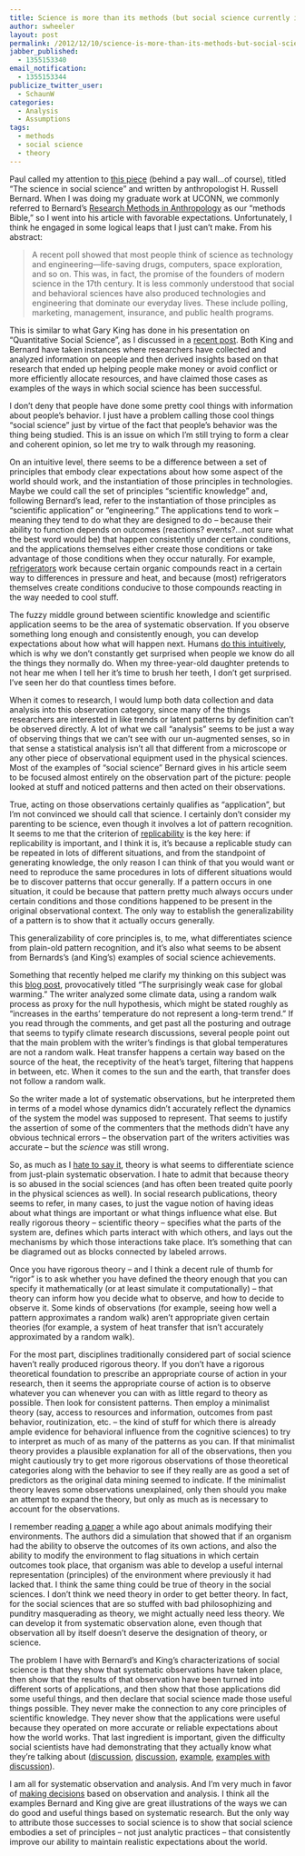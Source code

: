 ```yaml
---
title: Science is more than its methods (but social science currently isn’t)
author: swheeler
layout: post
permalink: /2012/12/10/science-is-more-than-its-methods-but-social-science-currently-isnt/
jabber_published:
  - 1355153340
email_notification:
  - 1355153344
publicize_twitter_user:
  - SchaunW
categories:
  - Analysis
  - Assumptions
tags:
  - methods
  - social science
  - theory
---
```

Paul called my attention to [this piece][1] (behind a pay wall…of course), titled “The science in social science” and written by anthropologist H. Russell Bernard. When I was doing my graduate work at UCONN, we commonly referred to Bernard’s [Research Methods in Anthropology][2] as our “methods Bible,” so I went into his article with favorable expectations. Unfortunately, I think he engaged in some logical leaps that I just can’t make. From his abstract:<!--more-->

> A recent poll showed that most people think of science as technology and engineering—life-saving drugs, computers, space exploration, and so on. This was, in fact, the promise of the founders of modern science in the 17th century. It is less commonly understood that social and behavioral sciences have also produced technologies and engineering that dominate our everyday lives. These include polling, marketing, management, insurance, and public health programs.

This is similar to what Gary King has done in his presentation on “Quantitative Social Science”, as I discussed in a [recent post][3]. Both King and Bernard have taken instances where researchers have collected and analyzed information on people and then derived insights based on that research that ended up helping people make money or avoid conflict or more efficiently allocate resources, and have claimed those cases as examples of the ways in which social science has been successful.

I don’t deny that people have done some pretty cool things with information about people’s behavior. I just have a problem calling those cool things “social science” just by virtue of the fact that people’s behavior was the thing being studied. This is an issue on which I’m still trying to form a clear and coherent opinion, so let me try to walk through my reasoning.

On an intuitive level, there seems to be a difference between a set of principles that embody clear expectations about how some aspect of the world should work, and the instantiation of those principles in technologies. Maybe we could call the set of principles “scientific knowledge” and, following Bernard’s lead, refer to the instantiation of those principles as “scientific application” or “engineering.” The applications tend to work – meaning they tend to do what they are designed to do – because their ability to function depends on outcomes (reactions? events?&#8230;not sure what the best word would be) that happen consistently under certain conditions, and the applications themselves either create those conditions or take advantage of those conditions when they occur naturally. For example, [refrigerators][4] work because certain organic compounds react in a certain way to differences in pressure and heat, and because (most) refrigerators themselves create conditions conducive to those compounds reacting in the way needed to cool stuff.

The fuzzy middle ground between scientific knowledge and scientific application seems to be the area of systematic observation. If you observe something long enough and consistently enough, you can develop expectations about how what will happen next. Humans [do this intuitively][5], which is why we don’t constantly get surprised when people we know do all the things they normally do. When my three-year-old daughter pretends to not hear me when I tell her it’s time to brush her teeth, I don’t get surprised. I’ve seen her do that countless times before.

When it comes to research, I would lump both data collection and data analysis into this observation category, since many of the things researchers are interested in like trends or latent patterns by definition can’t be observed directly. A lot of what we call “analysis” seems to be just a way of observing things that we can’t see with our un-augmented senses, so in that sense a statistical analysis isn’t all that different from a microscope or any other piece of observational equipment used in the physical sciences. Most of the examples of “social science” Bernard gives in his article seem to be focused almost entirely on the observation part of the picture: people looked at stuff and noticed patterns and then acted on their observations.

True, acting on those observations certainly qualifies as “application”, but I’m not convinced we should call that science. I certainly don’t consider my parenting to be science, even though it involves a lot of pattern recognition. It seems to me that the criterion of [replicability][6] is the key here: if replicability is important, and I think it is, it’s because a replicable study can be repeated in lots of different situations, and from the standpoint of generating knowledge, the only reason I can think of that you would want or need to reproduce the same procedures in lots of different situations would be to discover patterns that occur generally. If a pattern occurs in one situation, it could be because that pattern pretty much always occurs under certain conditions and those conditions happened to be present in the original observational context. The only way to establish the generalizability of a pattern is to show that it actually occurs generally.

This generalizability of core principles is, to me, what differentiates science from plain-old pattern recognition, and it’s also what seems to be absent from Bernards’s (and King’s) examples of social science achievements.

Something that recently helped me clarify my thinking on this subject was this [blog post][7], provocatively titled “The surprisingly weak case for global warming.” The writer analyzed some climate data, using a random walk process as proxy for the null hypothesis, which might be stated roughly as “increases in the earths’ temperature do not represent a long-term trend.” If you read through the comments, and get past all the posturing and outrage that seems to typify climate research discussions, several people point out that the main problem with the writer’s findings is that global temperatures are not a random walk. Heat transfer happens a certain way based on the source of the heat, the receptivity of the heat’s target, filtering that happens in between, etc. When it comes to the sun and the earth, that transfer does not follow a random walk.

So the writer made a lot of systematic observations, but he interpreted them in terms of a model whose dynamics didn’t accurately reflect the dynamics of the system the model was supposed to represent. That seems to justify the assertion of some of the commenters that the methods didn’t have any obvious technical errors &#8211; the observation part of the writers activities was accurate – but the *science* was still wrong.

So, as much as I [hate to say it][8], theory is what seems to differentiate science from just-plain systematic observation. I hate to admit that because theory is so abused in the social sciences (and has often been treated quite poorly in the physical sciences as well). In social research publications, theory seems to refer, in many cases, to just the vague notion of having ideas about what things are important or what things influence what else. But really rigorous theory &#8211; scientific theory &#8211; specifies what the parts of the system are, defines which parts interact with which others, and lays out the mechanisms by which those interactions take place. It’s something that can be diagramed out as blocks connected by labeled arrows.

Once you have rigorous theory &#8211; and I think a decent rule of thumb for “rigor” is to ask whether you have defined the theory enough that you can specify it mathematically (or at least simulate it computationally) &#8211; that theory can inform how you decide what to observe, and how to decide to observe it. Some kinds of observations (for example, seeing how well a pattern approximates a random walk) aren’t appropriate given certain theories (for example, a system of heat transfer that isn’t accurately approximated by a random walk).

For the most part, disciplines traditionally considered part of social science haven’t really produced rigorous theory. If you don’t have a rigorous theoretical foundation to prescribe an appropriate course of action in your research, then it seems the appropriate course of action is to observe whatever you can whenever you can with as little regard to theory as possible. Then look for consistent patterns. Then employ a minimalist theory (say, access to resources and information, outcomes from past behavior, routinization, etc. – the kind of stuff for which there is already ample evidence for behavioral influence from the cognitive sciences) to try to interpret as much of as many of the patterns as you can. If that minimalist theory provides a plausible explanation for all of the observations, then you might cautiously try to get more rigorous observations of those theoretical categories along with the behavior to see if they really are as good a set of predictors as the original data mining seemed to indicate. If the minimalist theory leaves some observations unexplained, only then should you make an attempt to expand the theory, but only as much as is necessary to account for the observations.

I remember reading [a paper][9] a while ago about animals modifying their environments. The authors did a simulation that showed that if an organism had the ability to observe the outcomes of its own actions, and also the ability to modify the environment to flag situations in which certain outcomes took place, that organism was able to develop a useful internal representation (principles) of the environment where previously it had lacked that. I think the same thing could be true of theory in the social sciences. I don’t think we need theory in order to get better theory. In fact, for the social sciences that are so stuffed with bad philosophizing and punditry masquerading as theory, we might actually need less theory. We can develop it from systematic observation alone, even though that observation all by itself doesn’t deserve the designation of theory, or science.

The problem I have with Bernard’s and King’s characterizations of social science is that they show that systematic observations have taken place, then show that the results of that observation have been turned into different sorts of applications, and then show that those applications did some useful things, and then declare that social science made those useful things possible. They never make the connection to any core principles of scientific knowledge. They never show that the applications were useful because they operated on more accurate or reliable expectations about how the world works. That last ingredient is important, given the difficulty social scientists have had demonstrating that they actually know what they’re talking about ([discussion][10], [discussion][11], [example][12], [examples with discussion][13]).

I am all for systematic observation and analysis. And I’m very much in favor of [making decisions][14] based on observation and analysis. I think all the examples Bernard and King give are great illustrations of the ways we can do good and useful things based on systematic research. But the only way to attribute those successes to social science is to show that social science embodies a set of principles – not just analytic practices &#8211; that consistently improve our ability to maintain realistic expectations about the world.

 [1]: http://www.pnas.org/content/early/2012/11/29/1218054109.abstract?sid=000a8486-8488-411b-9757-50cce7524a92
 [2]: http://www.amazon.com/Research-Methods-Anthropology-Qualitative-Quantitative/dp/0759108684/ref=sr_1_4?s=books&ie=UTF8&qid=1354899394&sr=1-4
 [3]: http://housesofstones.github.io/2012/10/04/social-scientists-sometimes-have-kind-of-a-weird-view-of-their-own-relevance/
 [4]: http://en.wikipedia.org/wiki/Refrigeration#Cyclic_refrigeration
 [5]: http://www.pnas.org/content/107/32/14431.full
 [6]: http://housesofstones.github.io/2012/05/09/the-qualitativequantitative-divide-is-sort-of-useless-focus-on-replicability-instead/
 [7]: http://www.statisticsblog.com/2012/12/the-surprisingly-weak-case-for-global-warming/
 [8]: http://housesofstones.github.io/2012/02/27/my-problematic-relationship-with-theory/
 [9]: http://groups.lis.illinois.edu/amag/langevgroup/localpapers/origins-of-epistemic-structures-ab-2007.pdf
 [10]: http://housesofstones.github.io/2012/03/12/analytic-modesty-in-the-face-of-poor-performance/
 [11]: http://opinionator.blogs.nytimes.com/2012/05/17/how-reliable-are-the-social-sciences/
 [12]: http://www.nature.com/polopoly_fs/7.6716.1349271308!/suppinfoFile/Kahneman%20Letter.pdf
 [13]: http://pps.sagepub.com/content/current
 [14]: http://housesofstones.github.io/2012/11/13/big-data-of-all-sizes-how-to-turn-a-regular-organization-into-a-data-driven-organization/
